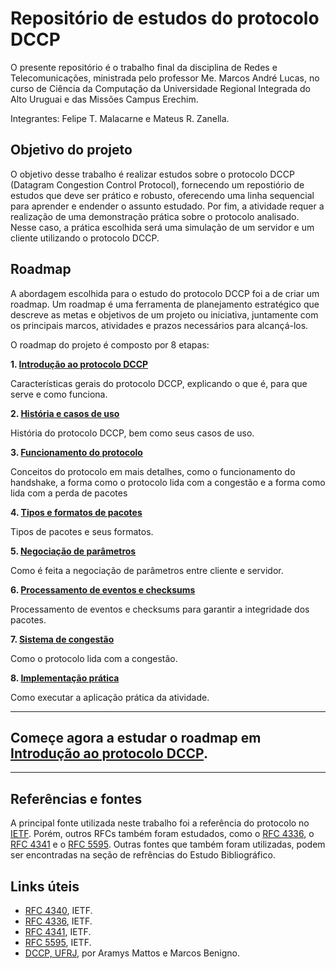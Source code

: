 # Repositório de estudos do protocolo DCCP

O presente repositório é o trabalho final da disciplina de Redes e Telecomunicações, ministrada pelo professor Me. Marcos André Lucas, no curso de Ciência da Computação da Universidade Regional Integrada do Alto Uruguai e das Missões Campus Erechim.

Integrantes: Felipe T. Malacarne e Mateus R. Zanella.

## Objetivo do projeto

O objetivo desse trabalho é realizar estudos sobre o protocolo DCCP (Datagram Congestion Control Protocol), fornecendo um repostiório de estudos que deve ser prático e robusto, oferecendo uma linha sequencial para aprender e endender o assunto estudado. Por fim, a atividade requer a realização de uma demonstração prática sobre o protocolo analisado. Nesse caso, a prática escolhida será uma simulação de um servidor e um cliente utilizando o protocolo DCCP.

## Roadmap

A abordagem escolhida para o estudo do protocolo DCCP foi a de criar um roadmap. Um roadmap é uma ferramenta de planejamento estratégico que descreve as metas e objetivos de um projeto ou iniciativa, juntamente com os principais marcos, atividades e prazos necessários para alcançá-los.

O roadmap do projeto é composto por 8 etapas:

**1. [Introdução ao protocolo DCCP](Roadmap/1.%20Introdução.md)**

Características gerais do protocolo DCCP, explicando o que é, para que serve e como funciona.

**2. [História e casos de uso](Roadmap/2.%20Histórico.md)**

História do protocolo DCCP, bem como seus casos de uso.

**3. [Funcionamento do protocolo](Roadmap/3.%20Overview.md)**

Conceitos do protocolo em mais detalhes, como o funcionamento do handshake, a forma como o protocolo lida com a congestão e a forma como lida com a perda de pacotes

**4. [Tipos e formatos de pacotes](Roadmap/4.%20Pacotes.md)**

Tipos de pacotes e seus formatos.

**5. [Negociação de parâmetros](Roadmap/5.%20Negociação%20de%20Parâmetros.md)**

Como é feita a negociação de parâmetros entre cliente e servidor.

**6. [Processamento de eventos e checksums](Roadmap/6.%20Eventos%20e%20Checksum.md)**

Processamento de eventos e checksums para garantir a integridade dos pacotes.

**7. [Sistema de congestão](Roadmap/7.%20Congestão.md)**

Como o protocolo lida com a congestão.

**8. [Implementação prática](Roadmap/8.%20Implementação.md)**

Como executar a aplicação prática da atividade.

---

## Começe agora a estudar o roadmap em [Introdução ao protocolo DCCP](Roadmap/1.%20Introdução.md).

---

## Referências e fontes

A principal fonte utilizada neste trabalho foi a referência do protocolo no [IETF](https://datatracker.ietf.org/doc/rfc4340/). Porém, outros RFCs também foram estudados, como o [RFC 4336](https://datatracker.ietf.org/doc/rfc4336), o [RFC 4341](https://datatracker.ietf.org/doc/rfc4341) e o [RFC 5595](https://www.rfc-editor.org/rfc/rfc5595#section-1.1). Outras fontes que também foram utilizadas, podem ser encontradas na seção de refrências do Estudo Bibliográfico.

## Links úteis

- [RFC 4340](https://datatracker.ietf.org/doc/rfc4340/), IETF.
- [RFC 4336](https://datatracker.ietf.org/doc/rfc4336), IETF.
- [RFC 4341](https://datatracker.ietf.org/doc/rfc4341), IETF.
- [RFC 5595](https://www.rfc-editor.org/rfc/rfc5595#section-1.1), IETF.
- [DCCP, UFRJ](https://www.gta.ufrj.br/ensino/eel879/vf/dccp), por Aramys Mattos e Marcos Benigno.
